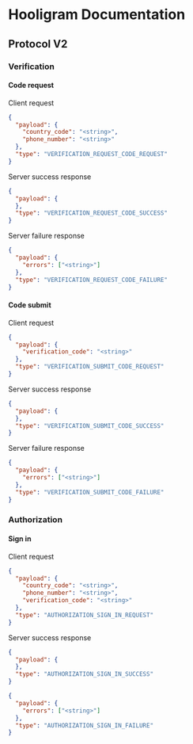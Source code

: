 # Hooligram Documentation

## Protocol V2

### Verification

#### Code request

Client request

```json
{
  "payload": {
    "country_code": "<string>",
    "phone_number": "<string>"
  },
  "type": "VERIFICATION_REQUEST_CODE_REQUEST"
}
```

Server success response

```json
{
  "payload": {
  },
  "type": "VERIFICATION_REQUEST_CODE_SUCCESS"
}
```

Server failure response

```json
{
  "payload": {
    "errors": ["<string>"]
  },
  "type": "VERIFICATION_REQUEST_CODE_FAILURE"
}
```

#### Code submit

Client request

```json
{
  "payload": {
    "verification_code": "<string>"
  },
  "type": "VERIFICATION_SUBMIT_CODE_REQUEST"
}
```

Server success response

```json
{
  "payload": {
  },
  "type": "VERIFICATION_SUBMIT_CODE_SUCCESS"
}
```

Server failure response

```json
{
  "payload": {
    "errors": ["<string>"]
  },
  "type": "VERIFICATION_SUBMIT_CODE_FAILURE"
}
```

### Authorization

#### Sign in

Client request

```json
{
  "payload": {
    "country_code": "<string>",
    "phone_number": "<string>",
    "verification_code": "<string>"
  },
  "type": "AUTHORIZATION_SIGN_IN_REQUEST"
}
```

Server success response

```json
{
  "payload": {
  },
  "type": "AUTHORIZATION_SIGN_IN_SUCCESS"
}
```

```json
{
  "payload": {
    "errors": ["<string>"]
  },
  "type": "AUTHORIZATION_SIGN_IN_FAILURE"
}
```
